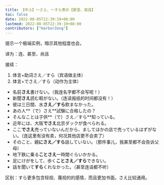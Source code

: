 ```yaml
---
title: 【中上】～さえ、～すら表示【甚至、就连】
toc: false
date: 2022-08-05T22:39:19+08:00
lastmod: 2022-08-05T22:39:19+08:00
contributors: ["HarborZeng"]
---
```


提示一个极端实例，暗示其他程度也会。

译为：连、甚至、尚且

接续：

1. 体言+助词さえ／すら（宾语做主体）　
2. 体言+でさえ／すら（动作为主体）

- 名前**さえ**書けない。（我连名字都不会写呢！）
- 新聞**さえ**読む暇がない。（连读报纸的时间都没有！）
- 彼は三日間、水**さえ／すら**飲まなかった。
- あの人**（で）さえ**試験に合格したの？
- そんなことは子供**（で）さえ／すら**知っている。
- 近年には、大阪**でさえ**北京ダックが食べられる。
- ここ**でさえ**売っていないんだから、ましてほかの店で売っているはずがない。（连这里有没有卖，何况其他店更不会卖了）
- そのこと、親**にさえ／すら**話していない。（那件事儿，我甚至都不会告诉父母）
- 地下鉄に乗る**ことさえ**一時間ぐらいかかる。
- 足にけがをして、歩く**ことさえ／すら**できない。
- 話を聞いて**すら**くれなかった。（甚至连话都不听）

区别：すら更多包含轻视、蔑视的的感情，而且更加书面。さえ比较通用。

